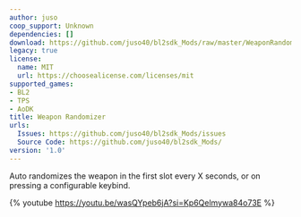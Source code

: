 ```yaml
---
author: juso
coop_support: Unknown
dependencies: []
download: https://github.com/juso40/bl2sdk_Mods/raw/master/WeaponRandomizer/WeaponRandomizer.zip
legacy: true
license:
  name: MIT
  url: https://choosealicense.com/licenses/mit
supported_games:
- BL2
- TPS
- AoDK
title: Weapon Randomizer
urls:
  Issues: https://github.com/juso40/bl2sdk_Mods/issues
  Source Code: https://github.com/juso40/bl2sdk_Mods/
version: '1.0'
---
```

Auto randomizes the weapon in the first slot every X seconds, or on pressing a configurable keybind.


{% youtube https://youtu.be/wasQYpeb6jA?si=Kp6Qelmywa84o73E %}